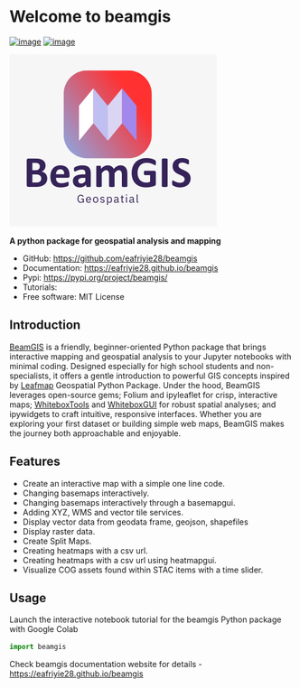 # Welcome to beamgis


[![image](https://img.shields.io/pypi/v/beamgis.svg)](https://pypi.python.org/pypi/beamgis)
[![image](https://img.shields.io/conda/vn/conda-forge/beamgis.svg)](https://anaconda.org/conda-forge/beamgis)

![Logo](https://github.com/eafriyie28/beamgis/blob/main/docs/logo/beamgis.png)


**A python package for geospatial analysis and mapping**


-   GitHub: https://github.com/eafriyie28/beamgis
-   Documentation: https://eafriyie28.github.io/beamgis
-   Pypi: https://pypi.org/project/beamgis/
-   Tutorials:
-   Free software: MIT License


## Introduction
[BeamGIS](https://pypi.org/project/beamgis/) is a friendly, beginner-oriented Python package that brings interactive mapping and geospatial analysis to your Jupyter notebooks with minimal coding. Designed especially for high school students and non-specialists, it offers a gentle introduction to powerful GIS concepts inspired by [Leafmap](https://leafmap.org/) Geospatial Python Package. Under the hood, BeamGIS leverages open-source gems; Folium and ipyleaflet for crisp, interactive maps; [WhiteboxTools](https://www.whiteboxgeo.com/) and [WhiteboxGUI](https://github.com/opengeos/whiteboxgui) for robust spatial analyses; and ipywidgets to craft intuitive, responsive interfaces. Whether you are exploring your first dataset or building simple web maps, BeamGIS makes the journey both approachable and enjoyable.

## Features

* Create an interactive map with a simple one line code.
* Changing basemaps interactively.
* Changing basemaps interactively through a basemapgui.
* Adding  XYZ, WMS and vector tile services.
* Display vector data from geodata frame, geojson, shapefiles
* Display raster data.
* Create Split Maps.
* Creating heatmaps with a csv url.
* Creating heatmaps with a csv url using heatmapgui.
* Visualize COG assets found within STAC items with a time slider.

## Usage
Launch the interactive notebook tutorial for the beamgis Python package with Google Colab
```python
import beamgis
```
Check beamgis documentation website for details - https://eafriyie28.github.io/beamgis
